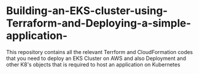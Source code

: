 # Building-an-EKS-cluster-using-Terraform-and-Deploying-a-simple-application-
This repository contains all the relevant Terrform and CloudFormation codes that you need to deploy an EKS Cluster on AWS and also Deployment and other K8's objects that is required to host an application on Kubernetes

